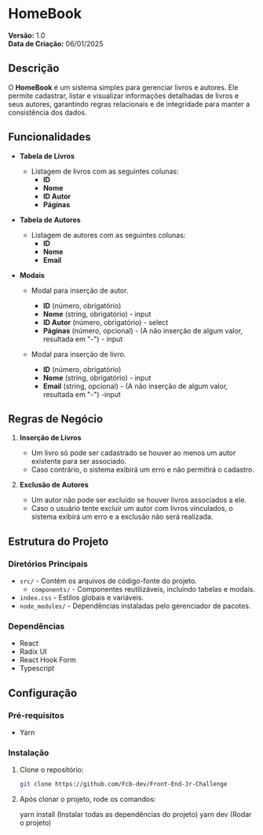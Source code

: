 # HomeBook

**Versão:** 1.0  
**Data de Criação:** 06/01/2025  

## Descrição

O **HomeBook** é um sistema simples para gerenciar livros e autores. Ele permite cadastrar, listar e visualizar informações detalhadas de livros e seus autores, garantindo regras relacionais e de integridade para manter a consistência dos dados. 

## Funcionalidades

- **Tabela de Livros**
  - Listagem de livros com as seguintes colunas:
    - **ID**
    - **Nome**
    - **ID Autor**
    - **Páginas**

- **Tabela de Autores**
  - Listagem de autores com as seguintes colunas:
    - **ID**
    - **Nome**
    - **Email**

- **Modais**
  - Modal para inserção de autor.
     - **ID** (número, obrigatório)
    - **Nome** (string, obrigatório) - input
    - **ID Autor** (número, obrigatório) - select
    - **Páginas** (número, opcional) - (A não inserção de algum valor, resultada em "-") - input

  - Modal para inserção de livro.
    - **ID** (número, obrigatório)
    - **Nome** (string, obrigatório) - input
    - **Email** (string, opcional) - (A não inserção de algum valor, resultada em "-") -input

## Regras de Negócio

1. **Inserção de Livros**  
   - Um livro só pode ser cadastrado se houver ao menos um autor existente para ser associado.
   - Caso contrário, o sistema exibirá um erro e não permitirá o cadastro.

2. **Exclusão de Autores**  
   - Um autor não pode ser excluído se houver livros associados a ele.
   - Caso o usuário tente excluir um autor com livros vinculados, o sistema exibirá um erro e a exclusão não será realizada.

## Estrutura do Projeto

### Diretórios Principais
- `src/` - Contém os arquivos de código-fonte do projeto.
  - `components/` - Componentes reutilizáveis, incluindo tabelas e modais.
- `index.css` - Estilos globais e variáveis.
- `node_modules/` - Dependências instaladas pelo gerenciador de pacotes.

### Dependências
- React
- Radix UI
- React Hook Form
- Typescript

## Configuração

### Pré-requisitos
- Yarn

### Instalação
1. Clone o repositório:
   ```bash
   git clone https://github.com/Fcb-dev/Front-End-Jr-Challenge
   
2. Após clonar o projeto, rode os comandos:

   yarn install (Instalar todas as dependências do projeto)
   yarn dev (Rodar o projeto)
   
